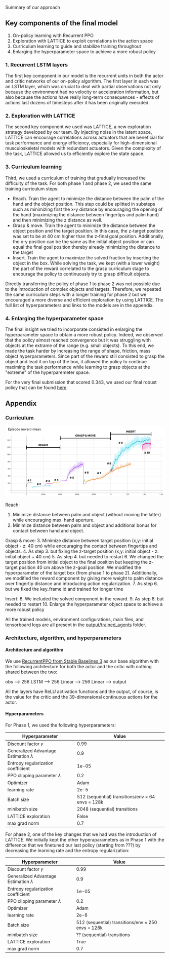  Summary of our approach

## Key components of the final model

1. On-policy learning with Recurrent PPO
2. Exploration with LATTICE to exploit correlations in the action space
3. Curriculum learning to guide and stabilize training throughout
4. Enlarging the hyperparameter space to achieve a more robust policy

### 1. Recurrent LSTM layers

The first key component in our model is the recurrent units in both the actor and critic networks of our on-policy algorithm. The first layer in each was an LSTM layer, which was crucial to deal with partial observations not only because the environment had no velocity or acceleration information, but also because the actions have really long-term consequences - effects of actions last dozens of timesteps after it has been originally executed.

### 2. Exploration with LATTICE

The second key component we used was LATTICE, a new exploration strategy developed by our team. By injecting noise in the latent space, LATTICE can encourage correlations across actuators that are beneficial for task performance and energy efficiency, especially for high-dimensional musculoskeletal models with redundant actuators. Given the complexity of the task, LATTICE allowed us to efficiently explore the state space.


### 3. Curriculum learning

Third, we used a curriculum of training that gradually increased the difficulty of the task. For both phase 1 and phase 2, we used the same training curriculum steps:

- Reach. Train the agent to minimize the distance between the palm of the hand and the object position. This step could be splitted in substeps such as minimizing first the x-y distance by encouraging the opening of the hand (maximizing the distance between fingertips and palm hand) and then minimizing the z distance as well.
- Grasp & move. Train the agent to minimize the distance between the object position and the target position. In this case, the z-target position was set to be at 40 cm higher than the z-final goal position. Additionally, the x-y position can be the same as the initial object position or can equal the final goal position thereby already minimizing the distance to the target 
- Insert. Train the agent to maximize the solved fraction by inserting the object in the box. While solving the task, we kept (with a lower weight) the part of the reward correlated to the grasp curriculum stage to encourage the policy to continuously try to grasp difficult objects.

Directly transferring the policy of phase 1 to phase 2 was not possible due to the introduction of complex objects and targets. Therefore, we repeated the same curriculum steps with a longer training for phase 2 but we encouraged a more diverse and efficient exploration by using LATTICE. The full list of hyperparameters and links to the models are in the appendix.

### 4. Enlarging the hyperparameter space

The final insight we tried to incorporate consisted in enlarging the hyperparameter space to obtain a more robust policy. Indeed, we observed that the policy almost reached convergence but it was struggling with objects at the extrame of the range (e.g. small objects). To this end, we made the task harder by increasing the range of shape, friction, mass object hyperparameters. Since part of the reward still consisted to grasp the object and lead it on top of the box, it allowed the policy to continue maximing the task performance while learning to grasp objects at the "extreme" of the hyperparemeter space.
 
For the very final submission that scored 0.343, we used our final robust policy that can be found [here](../output/trained_agents/curriculum_step_10/).

## Appendix

### Curriculum 


![curriculum](images/tensorboard_logs_relocate_phase2.png)

Reach:
1. Minimize distance between palm and object (without moving the latter) while encouraging max. hand aperture.
2. Minimize distance between palm and object and additional bonus for contact between hand and object.

Grasp & move:
3. Minimize distance between target position (x,y: initial object - z: 40 cm) while encouraging the contact between fingertips and objects.
4. As step 3. but fixing the z-target position (x,y: initial object - z: initial object + 40 cm)
5. As step 4. but needed to restart
6. We changed the target position from initial object to the final position but keeping the z-target position 40 cm above the z-goal position. We modified the hyperparameter of the target box (from phase 1 to phase 2). Additionally, we modified the reward component by giving more weight to palm distance over fingertip distance and introducing action regularization.
7. As step 6. but we fixed the key_frame id and trained for longer time

Insert:
8. We included the solved component in the reward.
9. As step 8. but needed to restart
10. Enlarge the hyperparameter object space to achieve a more robust policy


All the trained models, environment configurations, main files, and tensorboard logs are all present in the [output/trained_agents](../output/trained_agents) folder. 

### Architecture, algorithm, and hyperparameters

#### Architecture and algorithm

We use [RecurrentPPO from Stable Baselines 3](https://github.com/Stable-Baselines-Team/stable-baselines3-contrib/blob/c75ad7dd58b7634e48c9e345fca8ebb06af3495e/sb3_contrib/ppo_recurrent/ppo_recurrent.py) as our base algorithm with the following architecture for both the actor and the critic with nothing shared between the two:

obs --> 256 LSTM --> 256 Linear --> 256 Linear --> output

All the layers have ReLU activation functions and the output, of course, is the value for the critic and the 39-dimensional continuous actions for the actor.

#### Hyperparameters

For Phase 1, we used the following hyperparameters:

| Hyperparameter                             | Value                                                      |
| ------------------------------------------ | ---------------------------------------------------------- |
| Discount factor $\gamma$                   | 0.99                                                       |
| Generalized Advantage Estimation $\lambda$ | 0.9                                                        |
| Entropy regularization coefficient         | 1e-05                                                      |
| PPO clipping parameter $\lambda$           | 0.2                                                        |
| Optimizer                                  | Adam                                                       |
| learning rate                              | 2e-5                                                       |
| Batch size                                 | 512 (sequential) transitions/env $\times$ 64 envs = 128k   |
| minibatch size                             | 2048 (sequential) transitions                              |
| LATTICE exploration                        | False                                                      |
| max grad norm                              | 0.7                                                        |


For phase 2, one of the key changes that we had was the introduction of LATTICE. We initially kept the other hyperaparameters as in Phase 1 with the difference that we finetuned our last policy (starting from ???) by decreasing the learning rate and the entropy regularization:

| Hyperparameter                             | Value                                                      |
| ------------------------------------------ | ---------------------------------------------------------- |
| Discount factor $\gamma$                   | 0.99                                                       |
| Generalized Advantage Estimation $\lambda$ | 0.9                                                        |
| Entropy regularization coefficient         | 1e-05                                                      |
| PPO clipping parameter $\lambda$           | 0.2                                                        |
| Optimizer                                  | Adam                                                       |
| learning rate                              | 2e-6                                                       |
| Batch size                                 | 512 (sequential) transitions/env $\times$ 250 envs = 128k  |
| minibatch size                             | ?? (sequential) transitions                                |
| LATTICE exploration                        | True                                                       |
| max grad norm                              | 0.7                                                        |
